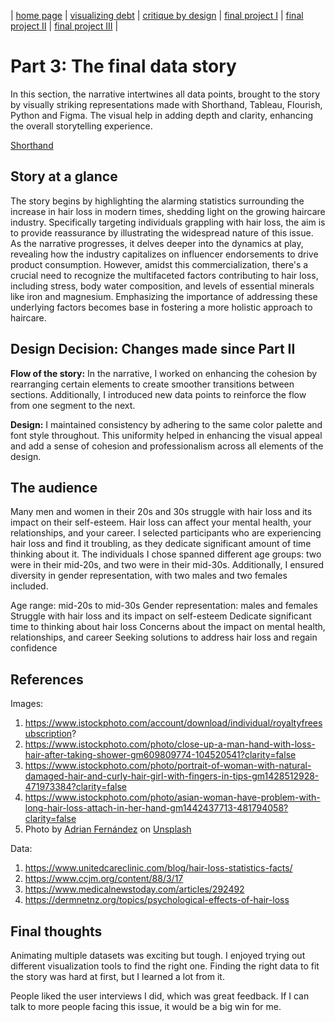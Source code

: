 | [home page](https://isha0807.github.io/Portfolio/) | [visualizing debt](visualizing-government-debt) | [critique by design](critique-by-design) | [final project I](final-project-part-one) | [final project II](final-project-part-two) | [final project III](final-project-part-three) |

# Part 3: The final data story
In this section, the narrative intertwines all data points, brought to the story by visually striking representations made with Shorthand, Tableau, Flourish, Python and Figma. The visual help in adding depth and clarity, enhancing the overall storytelling experience.

[Shorthand](https://carnegiemellon.shorthandstories.com/the-hair-loss-enigma/index.html)

## Story at a glance
The story begins by highlighting the alarming statistics surrounding the increase in hair loss in modern times, shedding light on the growing haircare industry. Specifically targeting individuals grappling with hair loss, the aim is to provide reassurance by illustrating the widespread nature of this issue. As the narrative progresses, it delves deeper into the dynamics at play, revealing how the industry capitalizes on influencer endorsements to drive product consumption. However, amidst this commercialization, there's a crucial need to recognize the multifaceted factors contributing to hair loss, including stress, body water composition, and levels of essential minerals like iron and magnesium. Emphasizing the importance of addressing these underlying factors becomes base in fostering a more holistic approach to haircare.

## Design Decision: Changes made since Part II
**Flow of the story:** In the narrative, I worked on enhancing the cohesion by rearranging certain elements to create smoother transitions between sections. Additionally, I introduced new data points to reinforce the flow from one segment to the next.

**Design:** I maintained consistency by adhering to the same color palette and font style throughout. This uniformity helped in enhancing the visual appeal and add   a sense of cohesion and professionalism across all elements of the design.

## The audience
Many men and women in their 20s and 30s struggle with hair loss and its impact on their self-esteem. Hair loss can affect your mental health, your relationships, and your career. I selected participants who are experiencing hair loss and find it troubling, as they dedicate significant amount of time thinking about it. The individuals I chose spanned different age groups: two were in their mid-20s, and two were in their mid-30s. Additionally, I ensured diversity in gender representation, with two males and two females included.

Age range: mid-20s to mid-30s
Gender representation: males and females
Struggle with hair loss and its impact on self-esteem
Dedicate significant time to thinking about hair loss
Concerns about the impact on mental health, relationships, and career
Seeking solutions to address hair loss and regain confidence

## References
Images:
1. https://www.istockphoto.com/account/download/individual/royaltyfreesubscription?
2. https://www.istockphoto.com/photo/close-up-a-man-hand-with-loss-hair-after-taking-shower-gm609809774-104520541?clarity=false
3. https://www.istockphoto.com/photo/portrait-of-woman-with-natural-damaged-hair-and-curly-hair-girl-with-fingers-in-tips-gm1428512928-471973384?clarity=false
4. https://www.istockphoto.com/photo/asian-woman-have-problem-with-long-hair-loss-attach-in-her-hand-gm1442437713-481794058?clarity=false
5. Photo by <a href="https://unsplash.com/@zepolvisualarts?utm_content=creditCopyText&utm_medium=referral&utm_source=unsplash">Adrian Fernández</a> on <a href="https://unsplash.com/photos/woman-in-black-tank-top-standing-beside-leafless-tree-during-daytime-t1jlLrsMpjc?utm_content=creditCopyText&utm_medium=referral&utm_source=unsplash">Unsplash</a> 

Data:
1. https://www.unitedcareclinic.com/blog/hair-loss-statistics-facts/
2. https://www.ccjm.org/content/88/3/17
3. https://www.medicalnewstoday.com/articles/292492
4. https://dermnetnz.org/topics/psychological-effects-of-hair-loss

## Final thoughts
Animating multiple datasets was exciting but tough. I enjoyed trying out different visualization tools to find the right one. Finding the right data to fit the story was hard at first, but I learned a lot from it. 

People liked the user interviews I did, which was great feedback. If I can talk to more people facing this issue, it would be a big win for me.
